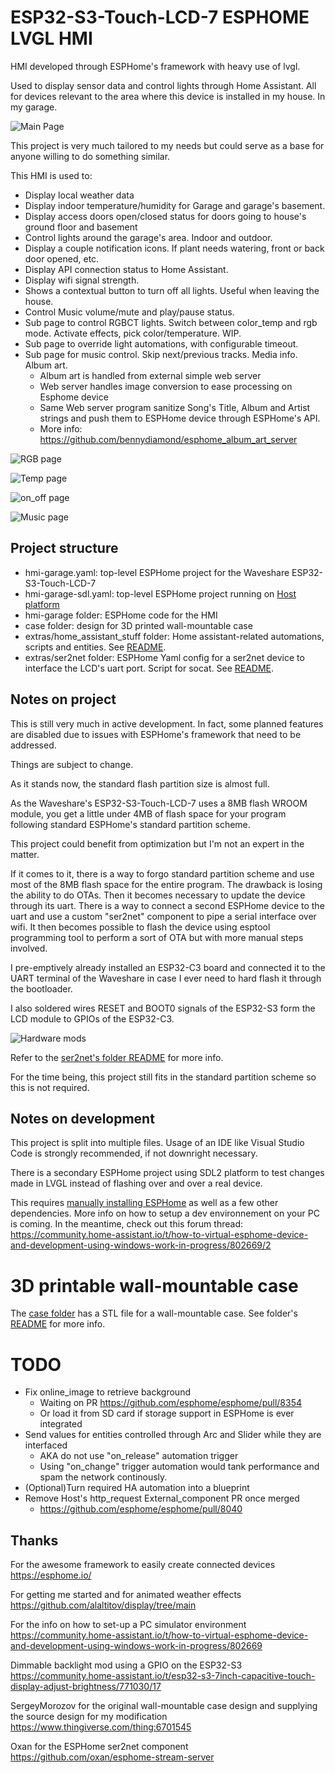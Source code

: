 # ESP32-S3-Touch-LCD-7 ESPHOME LVGL HMI

HMI developed through ESPHome's framework with heavy use of lvgl.

Used to display sensor data and control lights through Home Assistant. All for devices relevant to the area where this device is installed in my house. In my garage.

![Main Page](images/main.png)

This project is very much tailored to my needs but could serve as a base for anyone willing to do something similar.

This HMI is used to:

- Display local weather data
- Display indoor temperature/humidity for Garage and garage's basement.
- Display access doors open/closed status for doors going to house's ground floor and basement
- Control lights around the garage's area. Indoor and outdoor.
- Display a couple notification icons. If plant needs watering, front or back door opened, etc.
- Display API connection status to Home Assistant.
- Display wifi signal strength.
- Shows a contextual button to turn off all lights. Useful when leaving the house.
- Control Music volume/mute and play/pause status.
- Sub page to control RGBCT lights. Switch between color_temp and rgb mode. Activate effects, pick color/temperature. WIP.
- Sub page to override light automations, with configurable timeout.
- Sub page for music control. Skip next/previous tracks. Media info. Album art.
  - Album art is handled from external simple web server
  - Web server handles image conversion to ease processing on Esphome device
  - Same Web server program sanitize Song's Title, Album and Artist strings and push them to ESPHome device through ESPHome's API.
  - More info: https://github.com/bennydiamond/esphome_album_art_server


![RGB page](images/sub_color.png)

![Temp page](images/sub_kelvin.png)

![on_off page](images/sub_onoff.png)

![Music page](images/sub_music.png)

## Project structure

- hmi-garage.yaml: top-level ESPHome project for the Waveshare ESP32-S3-Touch-LCD-7
- hmi-garage-sdl.yaml: top-level ESPHome project running on [Host platform](https://esphome.io/components/host.html)
- hmi-garage folder: ESPHome code for the HMI
- case folder: design for 3D printed wall-mountable case
- extras/home_assistant_stuff folder: Home assistant-related automations, scripts and entities. See [README](extras/home_assistant_stuff/README.md).
- extras/ser2net folder: ESPHome Yaml config for a ser2net device to interface the LCD's uart port. Script for socat. See [README](extras/ser2net/README.md).

## Notes on project

This is still very much in active development. In fact, some planned features are disabled due to issues with ESPHome's framework that need to be addressed.

Things are subject to change.

As it stands now, the standard flash partition size is almost full. 

As the Waveshare's ESP32-S3-Touch-LCD-7 uses a 8MB flash WROOM module, you get a little under 4MB of flash space for your program following standard ESPHome's standard partition scheme.

This project could benefit from optimization but I'm not an expert in the matter.

If it comes to it, there is a way to forgo standard partition scheme and use most of the 8MB flash space for the entire program. The drawback is losing the ability to do OTAs. Then it becomes necessary to update the device through its uart. There is a way to connect a second ESPHome device to the uart and use a custom "ser2net" component to pipe a serial interface over wifi. It then becomes possible to flash the device using esptool programming tool to perform a sort of OTA but with more manual steps involved.

I pre-emptively already installed an ESP32-C3 board and connected it to the UART terminal of the Waveshare in case I ever need to hard flash it through the bootloader.

I also soldered wires RESET and BOOT0 signals of the ESP32-S3 form the LCD module to GPIOs of the ESP32-C3. 

![Hardware mods](images/hw_mods.png)

Refer to the [ser2net's folder README](extras/ser2net/README.md) for more info.

For the time being, this project still fits in the standard partition scheme so this is not required.

## Notes on development

This project is split into multiple files. Usage of an IDE like Visual Studio Code is strongly recommended, if not downright necessary.

There is a secondary ESPHome project using SDL2 platform to test changes made in LVGL instead of flashing over and over a real device. 

This requires [manually installing ESPHome](https://esphome.io/guides/installing_esphome.html) as well as a few other dependencies.
More info on how to setup a dev environnement on your PC is coming. In the meantime, check out this forum thread: https://community.home-assistant.io/t/how-to-virtual-esphome-device-and-development-using-windows-work-in-progress/802669/2

# 3D printable wall-mountable case

The [case folder](case) has a STL file for a wall-mountable case. See folder's [README](case/README.md) for more info.

# TODO

- Fix online_image to retrieve background
  - Waiting on PR https://github.com/esphome/esphome/pull/8354
  - Or load it from SD card if storage support in ESPHome is ever integrated 
- Send values for entities controlled through Arc and Slider while they are interfaced
  - AKA do not use "on_release" automation trigger
  - Using "on_change" trigger automation would tank performance and spam the network continously.
- (Optional)Turn required HA automation into a blueprint
- Remove Host's http_request External_component PR once merged
  - https://github.com/esphome/esphome/pull/8040

## Thanks

For the awesome framework to easily create connected devices
https://esphome.io/


For getting me started and for animated weather effects
https://github.com/alaltitov/display/tree/main


For the info on how to set-up a PC simulator environment
https://community.home-assistant.io/t/how-to-virtual-esphome-device-and-development-using-windows-work-in-progress/802669


Dimmable backlight mod using a GPIO on the ESP32-S3
https://community.home-assistant.io/t/esp32-s3-7inch-capacitive-touch-display-adjust-brightness/771030/17


SergeyMorozov for the original wall-mountable case design and supplying the source design for my modification
https://www.thingiverse.com/thing:6701545


Oxan for the ESPHome ser2net component
https://github.com/oxan/esphome-stream-server
